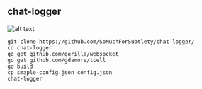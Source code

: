 
## chat-logger

![alt text](https://i.imgur.com/E4cDV9d.png)

    git clone https://github.com/SoMuchForSubtlety/chat-logger/
    cd chat-logger
    go get github.com/gorilla/websocket
    go get github.com/gdamore/tcell
    go build
    cp smaple-config.json config.json
    chat-logger

